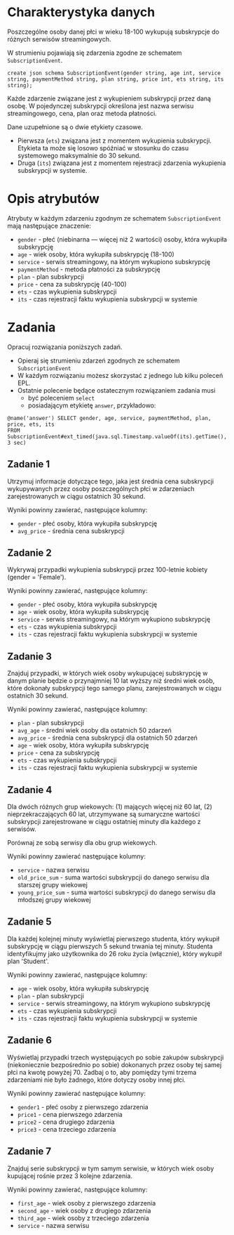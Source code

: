 # Charakterystyka danych
Poszczególne osoby danej płci w wieku 18-100 wykupują subskrypcje do różnych serwisów streamingowych.

W strumieniu pojawiają się zdarzenia zgodne ze schematem `SubscriptionEvent`.

```
create json schema SubscriptionEvent(gender string, age int, service string, paymentMethod string, plan string, price int, ets string, its string);
```

Każde zdarzenie związane jest z wykupieniem subskrypcji przez daną osobę. 
W pojedynczej subskrypcji określona jest nazwa serwisu streamingowego, cena, plan oraz metoda płatności. 

Dane uzupełnione są o dwie etykiety czasowe. 
* Pierwsza (`ets`) związana jest z momentem wykupienia subskrypcji. 
  Etykieta ta może się losowo spóźniać w stosunku do czasu systemowego maksymalnie do 30 sekund.
* Druga (`its`) związana jest z momentem rejestracji zdarzenia wykupienia subskrypcji w systemie.

# Opis atrybutów

Atrybuty w każdym zdarzeniu zgodnym ze schematem `SubscriptionEvent` mają następujące znaczenie:

* `gender` - płeć (niebinarna — więcej niż 2 wartości) osoby, która wykupiła subskrypcję
* `age` - wiek osoby, która wykupiła subskrypcję (18-100)
* `service` - serwis streamingowy, na którym wykupiono subskrypcję
* `paymentMethod` - metoda płatności za subskrypcję
* `plan` - plan subskrypcji
* `price` - cena za subskrypcję (40-100)
* `ets` - czas wykupienia subskrypcji
* `its` - czas rejestracji faktu wykupienia subskrypcji w systemie

# Zadania
Opracuj rozwiązania poniższych zadań. 
* Opieraj się strumieniu zdarzeń zgodnych ze schematem `SubscriptionEvent`
* W każdym rozwiązaniu możesz skorzystać z jednego lub kilku poleceń EPL.
* Ostatnie polecenie będące ostatecznym rozwiązaniem zadania musi 
  * być poleceniem `select` 
  * posiadającym etykietę `answer`, przykładowo:
  
```aidl
@name('answer') SELECT gender, age, service, paymentMethod, plan, price, ets, its
FROM SubscriptionEvent#ext_timed(java.sql.Timestamp.valueOf(its).getTime(), 3 sec)
```

## Zadanie 1
Utrzymuj informacje dotyczące tego, jaka jest średnia cena subskrypcji wykupywanych
przez osoby poszczególnych płci w zdarzeniach zarejestrowanych w ciągu ostatnich 30 sekund.

Wyniki powinny zawierać, następujące kolumny:
- `gender` - płeć osoby, która wykupiła subskrypcję
- `avg_price` - średnia cena subskrypcji

## Zadanie 2
Wykrywaj przypadki wykupienia subskrypcji przez 100-letnie kobiety (gender = 'Female').

Wyniki powinny zawierać, następujące kolumny:
- `gender` - płeć osoby, która wykupiła subskrypcję
- `age` - wiek osoby, która wykupiła subskrypcję
- `service` - serwis streamingowy, na którym wykupiono subskrypcję
- `ets` - czas wykupienia subskrypcji
- `its` - czas rejestracji faktu wykupienia subskrypcji w systemie

## Zadanie 3
Znajduj przypadki, w których wiek osoby wykupującej subskrypcję w danym planie będzie o przynajmniej 10 lat wyższy niż średni wiek osób, które dokonały subskrypcji tego samego planu, zarejestrowanych w ciągu ostatnich 30 sekund.

Wyniki powinny zawierać, następujące kolumny:
- `plan` - plan subskrypcji
- `avg_age` - średni wiek osoby dla ostatnich 50 zdarzeń
- `avg_price` - średnia cena subskrypcji dla ostatnich 50 zdarzeń
- `age` - wiek osoby, która wykupiła subskrypcję
- `price` - cena za subskrypcję
- `ets` - czas wykupienia subskrypcji
- `its` - czas rejestracji faktu wykupienia subskrypcji w systemie

## Zadanie 4
Dla dwóch różnych grup wiekowych: (1) mających więcej niż 60 lat, (2) nieprzekraczających 60 lat, utrzymywane są sumaryczne wartości subskrypcji zarejestrowane w ciągu ostatniej minuty dla każdego z serwisów. 

Porównaj ze sobą serwisy dla obu grup wiekowych. 

Wyniki powinny zawierać następujące kolumny:

- `service` - nazwa serwisu
- `old_price_sum` - suma wartości subskrypcji do danego serwisu dla starszej grupy wiekowej 
- `young_price_sum` - suma wartości subskrypcji do danego serwisu dla młodszej grupy wiekowej 

## Zadanie 5
Dla każdej kolejnej minuty wyświetlaj pierwszego studenta, który wykupił subskrypcję w ciągu pierwszych 5 sekund trwania tej minuty.
Studenta identyfikujmy jako użytkownika do 26 roku życia (włącznie), który wykupił plan 'Student'.

Wyniki powinny zawierać, następujące kolumny:

- `age` - wiek osoby, która wykupiła subskrypcję
- `plan` - plan subskrypcji
- `service` - serwis streamingowy, na którym wykupiono subskrypcję
- `ets` - czas wykupienia subskrypcji
- `its` - czas rejestracji faktu wykupienia subskrypcji w systemie

## Zadanie 6
Wyświetlaj przypadki trzech występujących po sobie zakupów subskrypcji (niekoniecznie bezpośrednio po sobie) dokonanych przez osoby tej samej płci na kwotę powyżej 70. Zadbaj o to, aby pomiędzy tymi trzema zdarzeniami nie było żadnego, które dotyczy osoby innej płci.

Wyniki powinny zawierać następujące kolumny:

- `gender1` - płeć osoby z pierwszego zdarzenia
- `price1` - cena pierwszego zdarzenia
- `price2` - cena drugiego zdarzenia 
- `price3` - cena trzeciego zdarzenia

## Zadanie 7
Znajduj serie subskrypcji w tym samym serwisie, w których wiek osoby 
kupującej rośnie przez 3 kolejne zdarzenia. 

Wyniki powinny zawierać, następujące kolumny:

- `first_age` - wiek osoby z pierwszego zdarzenia
- `second_age` - wiek osoby z drugiego zdarzenia
- `third_age` - wiek osoby z trzeciego zdarzenia
- `service` - nazwa serwisu
